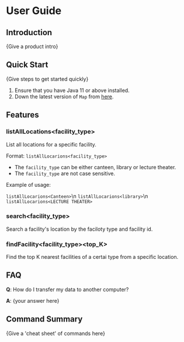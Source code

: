 # User Guide

## Introduction

{Give a product intro}

## Quick Start

{Give steps to get started quickly}

1. Ensure that you have Java 11 or above installed.
1. Down the latest version of `Map` from [here](http://link.to/Map).

## Features 

### listAllLocations<facility_type>
List all locations for a specific facility.

Format: `listAllLocarions<facility_type>`

* The `facility_type` can be either canteen, library or lecture theater.
* The `facility_type` are not case sensitive.  

Example of usage: 

`listAllLocarions<Canteen>`\n
`listAllLocarions<library>`\n
`listAllLocarions<LECTURE THEATER>`

### search<facility_type>
Search a facility's location by the faciloty type and facility id.

### findFacility<location><facility_type><top_K>
Find the top K nearest facilities of a certai  type from a specific location.
  
## FAQ

**Q**: How do I transfer my data to another computer? 

**A**: {your answer here}

## Command Summary

{Give a 'cheat sheet' of commands here}
